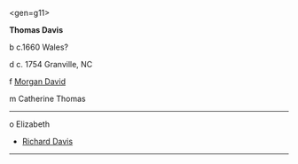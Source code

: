 <gen=g11>

<b>Thomas Davis</b>

b c.1660 Wales?

d c. 1754 Granville, NC

f [Morgan David](../g12/morgan_david.md)

m Catherine Thomas

<hr>

o Elizabeth

- [Richard Davis](../g10/richard_davis.md)

<hr>